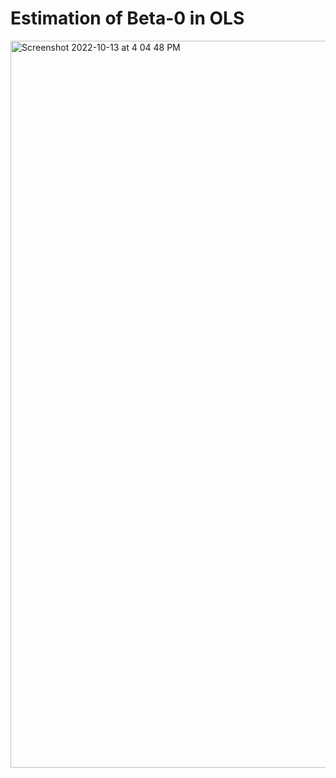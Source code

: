 # Estimation of Beta-0 in OLS

<img width="1163" alt="Screenshot 2022-10-13 at 4 04 48 PM" src="https://user-images.githubusercontent.com/76843403/195618869-a92bcda9-4cb8-4a56-b07a-6dd1afb0163a.png">
